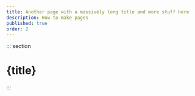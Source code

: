 ```yaml
---
title: Another page with a massively long title and more stuff here
description: How to make pages
published: true
order: 2
---
```


::: section

# {title}

:::
